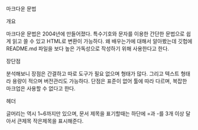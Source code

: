 마크다운 문법

개요

마크다운 문법은 2004년에 만들어졌다. 특수기호와 문자를 이용한 간단한 문법으로 쉽게 읽고 쓸 수 있고 HTML로 변환이 가능하다. 왜 배우는가에 대해서 알아봤는데 깃헙에 README.md 파일을 보다 높은 가독성으로 작성하기 위해 사용한다고 한다.

장단점

분석해보니 장점은 간결하고 따로 도구가 필요 없으며 형태가 많다. 그리고 텍스트 형태라 용량이 적으며 버전관리도 가능하다. 단점은 표준이 없어 툴에 따라 다르며, 복잡한 마크업은 사용할 수 없다고 한다.

헤더

글머리는 역시 1~6까지만 있으며, 문서 제목을 표기할때는 하단에 =과 -를 3개 이상 달아서 큰제목 작은제목을 표시해준다.
